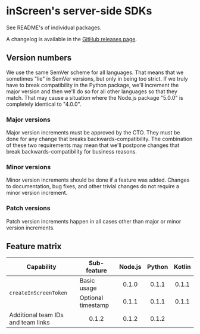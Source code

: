 # inScreen's server-side SDKs

See README's of individual packages.

A changelog is available in the [GitHub releases page](https://github.com/inscreen/sdk-server/releases).

## Version numbers

We use the same SemVer scheme for all languages. That means that we sometimes "lie" in SemVer versions, but only in being too strict. If we truly have to break compatibility in the Python package, we'll increment the major version and then we'll do so for all other languages so that they match. That may cause a situation where
the Node.js package "5.0.0" is completely identical to "4.0.0".

### Major versions

Major version increments must be approved by the CTO. They must be done for any change that breaks backwards-compatibility. The combination of these two requirements may mean that we'll postpone changes that break backwards-compatibility for business reasons.

### Minor versions

Minor version increments should be done if a feature was added. Changes to documentation, bug fixes, and other trivial changes do not require a minor version increment.

### Patch versions

Patch version increments happen in all cases other than major or minor version increments.

## Feature matrix

<table>
    <thead>
        <tr>
            <th align="center">Capability</th>
            <th align="center">Sub-feature</th>
            <th align="center">Node.js</th>
            <th align="center">Python</th>
            <th align="center">Kotlin</th>
        </tr>
    </thead>
    <tbody>
        <tr>
            <td rowspan="2"><code>createInScreenToken</code></td>
            <td>Basic usage</td>
            <td align="center">0.1.0</td>
            <td align="center">0.1.1</td>
            <td align="center">0.1.1</td>
        </tr>
        <tr>
            <td>Optional timestamp</td>
            <td align="center">0.1.1</td>
            <td align="center">0.1.1</td>
            <td align="center">0.1.1</td>
        </tr>
        <tr>
            <td>Additional team IDs and team links</td>
            <td align="center">0.1.2</td>
            <td align="center">0.1.2</td>
            <td align="center">0.1.2</td>
        </tr>
    </tbody>
</table>
